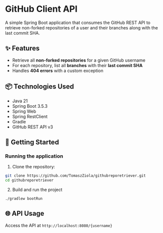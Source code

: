 # GitHub Client API

A simple Spring Boot application that consumes the GitHub REST API to retrieve non-forked repositories of a user and their branches along with the last commit SHA.

## ✨ Features

- Retrieve all **non-forked repositories** for a given GitHub username
- For each repository, list all **branches** with their **last commit SHA**
- Handles **404 errors** with a custom exception

## 📦 Technologies Used

- Java 21
- Spring Boot 3.5.3
- Spring Web
- Spring RestClient
- Gradle
- GitHub REST API v3

## 🚀 Getting Started

### Running the application

1. Clone the repository:

```bash
git clone https://github.com/TomaszZiola/githubreporetriever.git
cd githubreporetriever
```
2. Build and run the project

```./gradlew bootRun```

## 🌐 API Usage

Access the API at ```http://localhost:8080/{username}```



